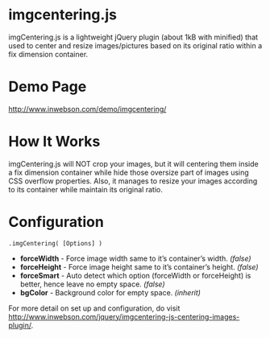 imgcentering.js
===============

imgCentering.js is a lightweight jQuery plugin (about 1kB with minified) that used to center and resize images/pictures based on its original ratio within a fix dimension container.

Demo Page
===============

http://www.inwebson.com/demo/imgcentering/

How It Works
===============

imgCentering.js will NOT crop your images, but it will centering them inside a fix dimension container while hide those oversize part of images using CSS overflow properties. Also, it manages to resize your images according to its container while maintain its original ratio.

Configuration
===============

	.imgCentering( [Options] )
  
- **forceWidth** 	  - Force image width same to it’s container’s width. *(false)*
- **forceHeight**	  - Force image height same to it’s container’s height. *(false)*
- **forceSmart**	  - Auto detect which option (forceWidth or forceHeight) is better, hence leave no empty space. *(false)*
- **bgColor**	      - Background color for empty space. *(inherit)*

For more detail on set up and configuration, do visit http://www.inwebson.com/jquery/imgcentering-js-centering-images-plugin/.
